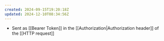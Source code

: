 ```yaml
---
created: 2024-09-15T19:20:18Z
updated: 2024-12-10T08:34:56Z
---
```

- Sent as [[Bearer Token]] in the [[Authorization|Authorization header]] of the [[HTTP request]]